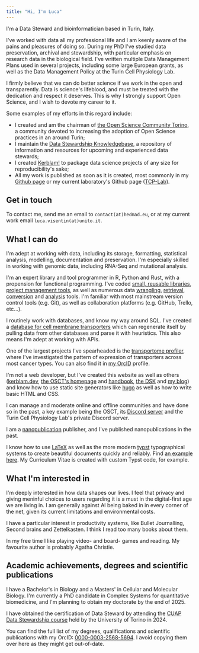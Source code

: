 ```yaml
---
title: "Hi, I'm Luca"
---
```


I'm a Data Steward and bioinformatician based in Turin, Italy.

I've worked with data all my professional life and I am keenly aware of the pains and pleasures of doing so.
During my PhD I've studied data preservation, archival and stewardship, with particular emphasis on research data in the biological field.
I've written multiple Data Management Plans used in several projects, including some large European grants, as well as the Data Management Policy at the Turin Cell Physiology Lab.

I firmly believe that we can do better science if we work in the open and transparently.
Data is science's lifeblood, and must be treated with the dedication and respect it deserves.
This is why I strongly support Open Science, and I wish to devote my career to it.

Some examples of my efforts in this regard include:
- I created and am the chairman of [the Open Science Community Torino](http://osc.to/), a community devoted to increasing the adoption of Open Science practices in an around Turin;
- I maintain the [Data Stewardship Knowledgebase](http://dsk.hedmad.eu/), a repository of information and resources for upcoming and experienced data stewards;
- I created [Kerblam!](https://kerblam.dev/) to package data science projects of any size for reproducibility's sake;
- All my work is published as soon as it is created, most commonly in my [Github page](https://github.com/MrHedmad) or my current laboratory's Github page ([TCP-Lab](https://github.com/TCP-Lab)).

## Get in touch

To contact me, send me an email to `contact(at)hedmad.eu`, or at my current work email `luca.visentin(at)unito.it`.

## What I can do

I'm adept at working with data, including its storage, formatting, statistical analysis, modelling, documentation and preservation.
I'm especially skilled in working with genomic data, including RNA-Seq and mutational analysis.

I'm an expert library and tool programmer in R, Python and Rust, with a propension for functional programming.
I've coded [small, reusable libraries](https://github.com/MrHedmad/bonsai), [project management tools](https://kerblam.dev), as well as numerous data [wrangling](https://github.com/MrHedmad/metasplit), [retrieval](https://github.com/TCP-Lab/MTP-DB), [conversion](https://github.com/MrHedmad/panid) and [analysis](https://github.com/TCP-Lab/bioTEA) tools.
I'm familiar with most mainstream version control tools (e.g. Git), as well as collaboration platforms (e.g. GitHub, Trello, etc...).

I routinely work with databases, and know my way around SQL.
I've created a [database for cell membrane transporters](https://github.com/TCP-Lab/MTP-DB) which can regenerate itself by pulling data from other databases and parse it with heuristics.
This also means I'm adept at working with APIs.

One of the largest projects I've spearheaded is the [transportome profiler](https://github.com/TCP-Lab/transportome_profiler), where I've investigated the pattern of expression of transporters across most cancer types.
You can also find it in [my OrcID](https://orcid.org/0000-0003-2568-5694) profile.

I'm not a web developer, but I've created this website as well as others ([kerblam.dev](https://kerblam.dev), [the OSCT's homepage](http://osc.to/) and [handbook](https://handbook.osc.to), [the DSK](https://dsk.hedmad.eu/) and [my blog](https://blog.hedmad.eu)) and know how to use static site generators like [hugo](https://gohugo.io/) as well as how to write basic HTML and CSS.

I can manage and moderate online and offline communities and have done so in the past, a key example being the OSCT, its [Discord server](https://discord.gg/Sv9BCTsXDh) and the Turin Cell Physiology Lab's private Discord server.

I am a [nanopublication](https://nanodash.knowledgepixels.com/) publisher, and I've published nanopublications in the past.

I know how to use [LaTeX](https://www.latex-project.org/) as well as the more modern [typst](https://typst.app/) typographical systems to create beautiful documents quickly and reliably.
Find [an example here](https://github.com/OSCTorino/generate-certificates).
My Curriculum Vitae is created with custom Typst code, for example.

## What I'm interested in

I'm deeply interested in how data shapes our lives.
I feel that privacy and giving meninful choices to users regarding it is a must in the digital-first age we are living in.
I am generally against AI being baked in in every corner of the net, given its current limitations and environmental costs.

I have a particular interest in productivity systems, like Bullet Journalling, Second brains and Zettelkasten. I think I read too many books about them.

In my free time I like playing video- and board- games and reading. My favourite author is probably Agatha Christie.

## Academic achievements, degrees and scientific publications

I have a Bachelor's in Biology and a Masters' in Cellular and Molecular Biology.
I'm currently a PhD candidate in Complex Systems for quantitative biomedicine, and I'm planning to obtain my doctorate by the end of 2025.

I have obtained the certification of Data Steward by attending the [CUAP Data Stewardship course](https://hpc4ai.unito.it/cuap-data-steward/) held by the University of Torino in 2024.

You can find the full list of my degrees, qualifications and scientific publications with my OrcID: [0000-0003-2568-5694](https://orcid.org/0000-0003-2568-5694).
I avoid copying them over here as they might get out-of-date.
